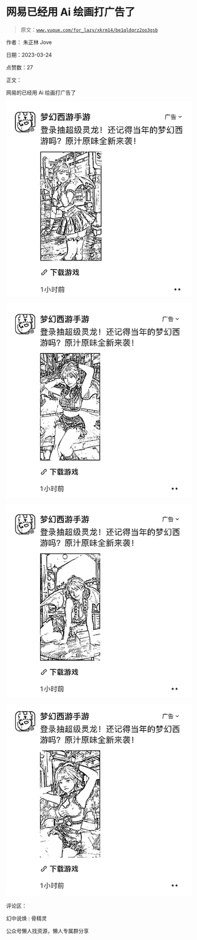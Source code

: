 # 网易已经用 Ai 绘画打广告了

> 原文：[`www.yuque.com/for_lazy/xkrm14/be1qldqrz2oo3gsb`](https://www.yuque.com/for_lazy/xkrm14/be1qldqrz2oo3gsb)



作者： 朱正林 Jove



日期：2023-03-24



点赞数：27

<ne-card data-card-name="hr" data-card-type="block" id="Rs3Bf" data-event-boundary="card">

正文：



网易的已经用 Ai 绘画打广告了



<ne-card data-card-name="image" data-card-type="inline" id="LxCJK" data-event-boundary="card">![](img/1970c179a05134cf766096e948f2ea3b.png)</ne-card>



<ne-card data-card-name="image" data-card-type="inline" id="urSQv" data-event-boundary="card">![](img/205ef229bf49e10a4f45e362e3c48163.png)</ne-card>



<ne-card data-card-name="image" data-card-type="inline" id="vwB7R" data-event-boundary="card">![](img/0f0dd09ee2675d1cd0ad16db4e94494b.png)</ne-card>



<ne-card data-card-name="image" data-card-type="inline" id="b9Lir" data-event-boundary="card">![](img/1a9361547f3d999883af1e2550f680c3.png)</ne-card>

<ne-card data-card-name="hr" data-card-type="block" id="X7U8I" data-event-boundary="card">

评论区：



幻中说焕 : 骨精灵

<ne-card data-card-name="hr" data-card-type="block" id="D4c44" data-event-boundary="card">

公众号懒人找资源，懒人专属群分享

</ne-card></ne-card></ne-card>
